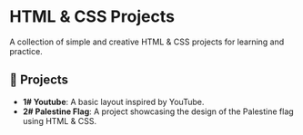 # HTML & CSS Projects

A collection of simple and creative HTML & CSS projects for learning and practice.

## 📂 Projects
- **1# Youtube**: A basic layout inspired by YouTube.
- **2# Palestine Flag**: A project showcasing the design of the Palestine flag using HTML & CSS.
